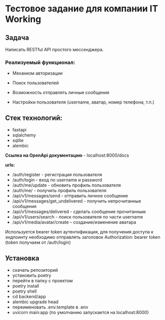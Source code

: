 # Тестовое задание для компании IT Working

## Задача
Написать RESTful API простого мессенджера.


### Реализуемый функционал:

- Механизм авторизации

- Поиск пользователей

- Возможность отправлять личные сообщения

- Настройки пользователя (username, аватар, номер телефона, т.п.)

## Стек технологий:

- fastapi
- sqlalchemy
- sqlite
- alembic

**Ссылка на OpenApi документацию** -
localhost:8000/docs

**urls:**

- /auth/register - регистрация пользователя
- /auth/login - вход по username и password
- /auth/me/update - обновить профиль пользователя
- /auth/me/ - получить профиль пользователя
- /api/v1/messages/send - отправить личное сообщение
- /api/v1/messages/get_undelivered - получить непрочитанные сообщения
- /api/v1/messages/delivered - сделать сообщение прочитанным
- /api/v1/users/search - поиск пользователя по части username
- /api/v1/media/avatar/create - cоздание/изменение аватара

Используется bearer token аутентификация, для получения доступа к эндпоинту необходимо отправлять заголовок
Authorization: bearer token (token получаем от /auth/login)


## Установка 

- скачать репозиторий
- установить poetry
- перейти в папку с проектом
- poetry install
- poetry shell
- cd backend/app
- alembic upgrade head
- переименовать .env.template в .env
- uvicorn main:app (по умолчанию запускается на localhost:8000)